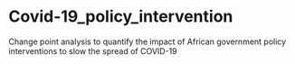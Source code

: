 # Covid-19_policy_intervention
Change point analysis to quantify the impact of African government policy interventions to slow the spread of COVID-19
